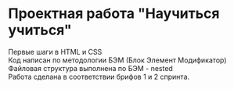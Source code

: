 # Проектная работа "Научиться учиться"
Первые шаги в HTML и CSS  
Код написан по методологии БЭМ (Блок Элемент Модификатор)  
Файловая структура выполнена по БЭМ - nested  
Работа сделана в соответствии брифов 1 и 2 спринта. 
